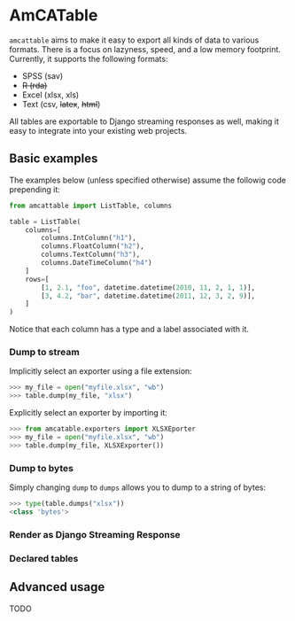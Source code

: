 # AmCATable
`amcattable` aims to make it easy to export all kinds of data to various formats. There is a focus on lazyness, speed, and a low memory footprint. Currently, it supports the following formats:

* SPSS (sav)
* ~~R (rda)~~
* Excel (xlsx, xls)
* Text (csv, ~~latex~~, ~~html~~)

All tables are exportable to Django streaming responses as well, making it easy to integrate into your existing web projects.

## Basic examples
The examples below (unless specified otherwise) assume the followig code prepending it:

```python
from amcattable import ListTable, columns

table = ListTable(
    columns=[
        columns.IntColumn("h1"),
        columns.FloatColumn("h2"),
        columns.TextColumn("h3"),
        columns.DateTimeColumn("h4")
    ]
    rows=[
        [1, 2.1, "foo", datetime.datetime(2010, 11, 2, 1, 1)],
        [3, 4.2, "bar", datetime.datetime(2011, 12, 3, 2, 9)],
    ]
)
```

Notice that each column has a type and a label associated with it. 

### Dump to stream
Implicitly select an exporter using a file extension:

```python
>>> my_file = open("myfile.xlsx", "wb")
>>> table.dump(my_file, "xlsx")
```

Explicitly select an exporter by importing it:

```python
>>> from amcatable.exporters import XLSXEporter
>>> my_file = open("myfile.xlsx", "wb")
>>> table.dump(my_file, XLSXExporter())
```

### Dump to bytes
Simply changing `dump` to `dumps` allows you to dump to a string of bytes:

```python
>>> type(table.dumps("xlsx"))
<class 'bytes'>
```

### Render as Django Streaming Response


### Declared tables

## Advanced usage
TODO
